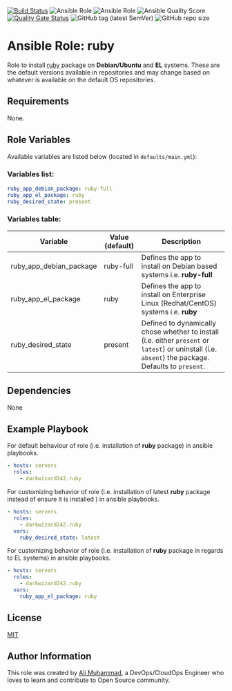 [![Build Status](https://travis-ci.com/darkwizard242/ansible-role-ruby.svg?branch=master)](https://travis-ci.com/darkwizard242/ansible-role-ruby) ![Ansible Role](https://img.shields.io/ansible/role/46002?color=dark%20green%20) ![Ansible Role](https://img.shields.io/ansible/role/d/46002?label=role%20downloads) ![Ansible Quality Score](https://img.shields.io/ansible/quality/46002?label=ansible%20quality%20score) [![Quality Gate Status](https://sonarcloud.io/api/project_badges/measure?project=ansible-role-ruby&metric=alert_status)](https://sonarcloud.io/dashboard?id=ansible-role-ruby) ![GitHub tag (latest SemVer)](https://img.shields.io/github/tag/darkwizard242/ansible-role-ruby?label=release) ![GitHub repo size](https://img.shields.io/github/repo-size/darkwizard242/ansible-role-ruby?color=orange&style=flat-square)

# Ansible Role: ruby

Role to install [ruby](https://www.ruby-lang.org/en/) package on **Debian/Ubuntu** and **EL** systems. These are the default versions available in repositories and may change based on whatever is available on the default OS repositories.

## Requirements

None.

## Role Variables

Available variables are listed below (located in `defaults/main.yml`):

### Variables list:

```yaml
ruby_app_debian_package: ruby-full
ruby_app_el_package: ruby
ruby_desired_state: present
```

### Variables table:

Variable                | Value (default) | Description
----------------------- | --------------- | ----------------------------------------------------------------------------------------------------------------------------------------------------
ruby_app_debian_package | ruby-full       | Defines the app to install on Debian based systems i.e. **ruby-full**
ruby_app_el_package     | ruby            | Defines the app to install on Enterprise Linux (Redhat/CentOS) systems i.e. **ruby**
ruby_desired_state      | present         | Defined to dynamically chose whether to install (i.e. either `present` or `latest`) or uninstall (i.e. `absent`) the package. Defaults to `present`.

## Dependencies

None

## Example Playbook

For default behaviour of role (i.e. installation of **ruby** package) in ansible playbooks.

```yaml
- hosts: servers
  roles:
    - darkwizard242.ruby
```

For customizing behavior of role (i.e. installation of latest **ruby** package instead of ensure it is installed ) in ansible playbooks.

```yaml
- hosts: servers
  roles:
    - darkwizard242.ruby
  vars:
    ruby_desired_state: latest
```

For customizing behavior of role (i.e. installation of **ruby** package in regards to EL systems) in ansible playbooks.

```yaml
- hosts: servers
  roles:
    - darkwizard242.ruby
  vars:
    ruby_app_el_package: ruby
```

## License

[MIT](https://github.com/darkwizard242/ansible-role-ruby/blob/master/LICENSE)

## Author Information

This role was created by [Ali Muhammad](https://www.linkedin.com/in/ali-muhammad-759791130/), a DevOps/CloudOps Engineer who loves to learn and contribute to Open Source community.
